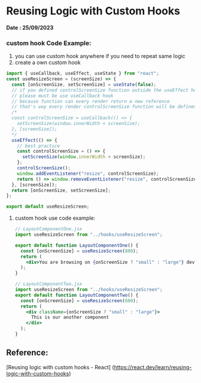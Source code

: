 # ****Reusing Logic with Custom Hooks****

**Date : 25/09/2023**

### custom hook Code Example:

1. you can use custom hook anywhere if you need to repeat same logic
2. create a own custom hook

```jsx
import { useCallback, useEffect, useState } from "react";
const useResizeScreen = (screenSize) => {
  const [onScreenSize, setScreenSize] = useState(false);
  // if you defined controlScreenSize function outside the useEffect hook but use in inside the useEffect hook
  // please must be use useCallback hook
  // because function can every render return a new reference
  // that's way every render controlScreenSize function will be defined a new Reference in useEffect dependence
  /*
  const controlScreenSize = useCallback(() => {
    setScreenSize(window.innerWidth < screenSize);
  }, [screenSize]); 
  */
  useEffect(() => {
    // best practice
    const controlScreenSize = () => {
      setScreenSize(window.innerWidth < screenSize);
    };
    controlScreenSize();
    window.addEventListener("resize", controlScreenSize);
    return () => window.removeEventListener("resize", controlScreenSize);
  }, [screenSize]);
  return [onScreenSize, setScreenSize];
};

export default useResizeScreen;
```

1. custom hook use code example:
    
    ```jsx
    // LayoutComponentOne.jsx
    import useResizeScreen from "../hooks/useResizeScreen";
    
    export default function LayoutComponentOne() {
      const [onScreenSize] = useResizeScreen(800);
      return (
        <div>You are browsing on {onScreenSize ? "small" : "large"} device</div>
      );
    }
    
    // LayoutComponentTwo.jsx
    import useResizeScreen from "../hooks/useResizeScreen";
    export default function LayoutComponentTwo() {
      const [onScreenSize] = useResizeScreen(600);
      return (
        <div className={onScreenSize ? "small" : "large"}>
          This is our another component
        </div>
      );
    }
    ```
    

## Reference:
[Reusing logic with custom hooks - React]
(https://react.dev/learn/reusing-logic-with-custom-hooks)
